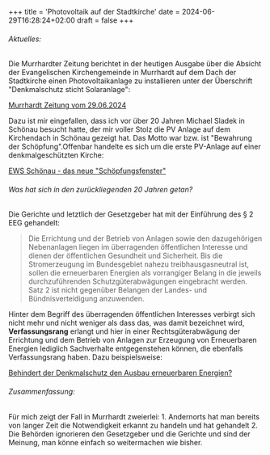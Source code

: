 +++
title = 'Photovoltaik auf der Stadtkirche'
date = 2024-06-29T16:28:24+02:00
draft = false
+++
###### Aktuelles:
Die Murrhardter Zeitung berichtet in der heutigen Ausgabe über die Absicht der Evangelischen Kirchengemeinde in Murrhardt auf dem Dach der Stadtkirche einen Photovoltaikanlage zu installieren unter der Überschrift "Denkmalschutz sticht Solaranlage": 


[Murrhardt Zeitung vom 29.06.2024](https://www.murrhardter-zeitung.de/nachrichten/denkmalschutz-sticht-solaranlage-247460.html)


Dazu ist mir eingefallen, dass ich vor über 20 Jahren Michael Sladek in Schönau besucht hatte, der mir voller Stolz die PV Anlage auf dem Kirchendach in Schönau gezeigt hat. Das Motto war bzw. ist "Bewahrung der Schöpfung".Offenbar handelte es sich um die erste PV-Anlage auf einer denkmalgeschützten Kirche:


[EWS Schönau - das neue "Schöpfungsfenster"](https://www.ews-schoenau.de/blog/artikel/das-neue-schoepfungsfenster/)

###### Was hat sich in den zurückliegenden 20 Jahren getan?

Die Gerichte und letztlich der Gesetzgeber hat mit der Einführung des § 2 EEG gehandelt:
> Die Errichtung und der Betrieb von Anlagen sowie den dazugehörigen Nebenanlagen liegen im überragenden öffentlichen Interesse und dienen der öffentlichen Gesundheit und Sicherheit. Bis die Stromerzeugung im Bundesgebiet nahezu treibhausgasneutral ist, sollen die erneuerbaren Energien als vorrangiger Belang in die jeweils durchzuführenden Schutzgüterabwägungen eingebracht werden. Satz 2 ist nicht gegenüber Belangen der Landes- und Bündnisverteidigung anzuwenden.

Hinter dem Begriff des überragenden öffentlichen Interesses verbirgt sich nicht mehr und nicht weniger als dass das, was damit bezeichnet wird, **Verfassungsrang** erlangt und hier in einer Rechtsgüterabwägung der Errichtung und dem Betrieb von Anlagen zur Erzeugung von Erneuerbaren Energien lediglich Sachverhalte entgegenstehen können, die ebenfalls Verfassungsrang haben. Dazu  beispielsweise:

[Behindert der Denkmalschutz den Ausbau erneuerbaren Energien?](https://www.taylorwessing.com/de/insights-and-events/insights/2023/08/denkmalschutzr)

###### Zusammenfassung:

Für mich zeigt der Fall in Murrhardt zweierlei:
	1. Andernorts hat man bereits von langer Zeit die Notwendigkeit erkannt zu handeln und hat gehandelt
	2. Die Behörden ignorieren den Gesetzgeber und die Gerichte und sind der Meinung, man könne einfach so weitermachen wie bisher.



